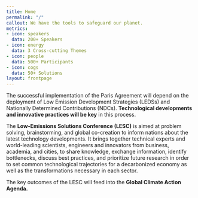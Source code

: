 ```yaml
---
title: Home
permalink: "/"
callout: We have the tools to safeguard our planet.
metrics:
- icon: speakers
  data: 200+ Speakers
- icon: energy
  data: 3 Cross-cutting Themes
- icon: people
  data: 500+ Participants
- icon: cogs
  data: 50+ Solutions
layout: frontpage
---
```


The successful implementation of the Paris Agreement will depend on the deployment of Low Emission Development Strategies (LEDSs) and Nationally Determined Contributions (NDCs). **Technological developments and innovative practices will be key** in this process.

The **Low-Emissions Solutions Conference (LESC)** is aimed at problem solving, brainstorming, and global co-creation to inform nations about the latest technology developments. It brings together technical experts and world-leading scientists, engineers and innovators from business, academia, and cities, to share knowledge, exchange information, identify bottlenecks, discuss best practices, and prioritize future research in order to set common technological trajectories for a decarbonized economy as well as the transformations necessary in each sector.

The key outcomes of the LESC will feed into the **Global Climate Action Agenda.**

